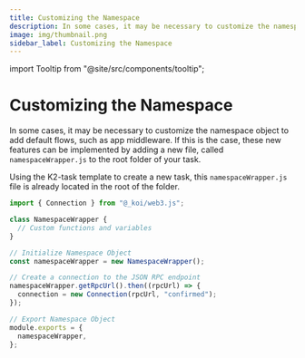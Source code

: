 ```yaml
---
title: Customizing the Namespace
description: In some cases, it may be necessary to customize the namespace object to add default flows, such as app middleware.
image: img/thumbnail.png
sidebar_label: Customizing the Namespace
---
```


import Tooltip from "@site/src/components/tooltip";

# Customizing the Namespace

In some cases, it may be necessary to customize the namespace object to add default flows, such as app middleware. If this is the case, these new features can be implemented by adding a new file, called `namespaceWrapper.js` to the root folder of your task.

Using the K2-task template to create a new task, this `namespaceWrapper.js` file is already located in the root of the folder.&#x20;

```javascript
import { Connection } from "@_koi/web3.js";

class NamespaceWrapper {
  // Custom functions and variables
}

// Initialize Namespace Object
const namespaceWrapper = new NamespaceWrapper();

// Create a connection to the JSON RPC endpoint
namespaceWrapper.getRpcUrl().then((rpcUrl) => {
  connection = new Connection(rpcUrl, "confirmed");
});

// Export Namespace Object
module.exports = {
  namespaceWrapper,
};
```
